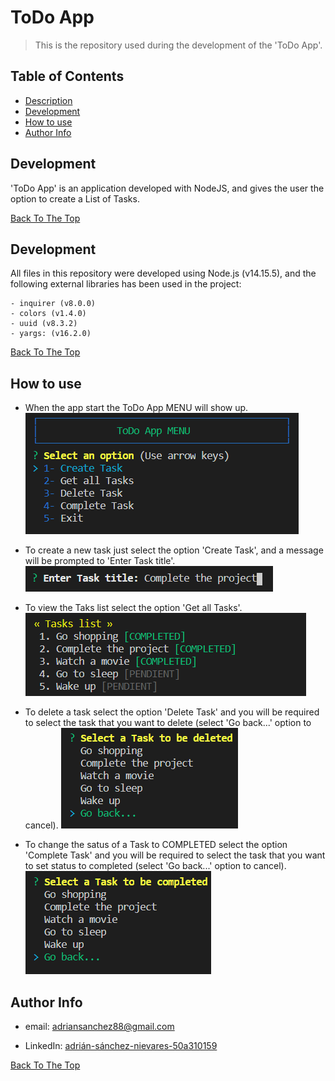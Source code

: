 # ToDo App

>This is the repository used during the development of the 'ToDo App'.

## Table of Contents

- [Description](#description)
- [Development](#development)
- [How to use](#how-to-use)
- [Author Info](#author-info)

## Development

'ToDo App' is an application developed with NodeJS, and gives the user the option to create a List of Tasks.

[Back To The Top](#ToDo-App)

## Development

All files in this repository were developed using Node.js (v14.15.5), and the following external libraries has been used in the project:

    - inquirer (v8.0.0)
    - colors (v1.4.0)
    - uuid (v8.3.2)
    - yargs: (v16.2.0)

[Back To The Top](#ToDo-App)

## How to use

- When the app start the ToDo App MENU will show up.
![ToDo App Menu](todo-app-menu.png)

- To create a new task just select the option 'Create Task', and a message will be prompted to 'Enter Task title'.
![Create Task](create-task.png)

- To view the Taks list select the option 'Get all Tasks'.
![Tasks list](tasks-list.png)

- To delete a task select the option 'Delete Task' and you will be required to select the task that you want to delete (select 'Go back...' option to cancel).
![Delete Task](delete-task.png)

- To change the satus of a Task to COMPLETED select the option 'Complete Task' and you will be required to select the task that you want to set status to completed (select 'Go back...' option to cancel).
![Complete Task](complete-task.png)
## Author Info

- email: adriansanchez88@gmail.com

- LinkedIn: [adrián-sánchez-nievares-50a310159](https://www.linkedin.com/in/adri%C3%A1n-s%C3%A1nchez-nievares-50a310159/)

[Back To The Top](#ToDo-App)